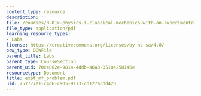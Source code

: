 ```yaml
---
content_type: resource
description: ''
file: /courses/8-01x-physics-i-classical-mechanics-with-an-experimental-focus-fall-2002/757777e1c4d6c9059173cd127a3dd420_expt_mf_problem.pdf
file_type: application/pdf
learning_resource_types:
- Labs
license: https://creativecommons.org/licenses/by-nc-sa/4.0/
ocw_type: OCWFile
parent_title: Labs
parent_type: CourseSection
parent_uid: 70ce862e-9814-4ddb-a6a3-0510e258146e
resourcetype: Document
title: expt_mf_problem.pdf
uid: 757777e1-c4d6-c905-9173-cd127a3dd420
---
```

